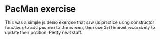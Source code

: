 # PacMan exercise

This was a simple js demo exercise that saw us practice using constructor functions to add pacmen to the screen, then use SetTimeout recursively to update their position. Pretty neat stuff.

